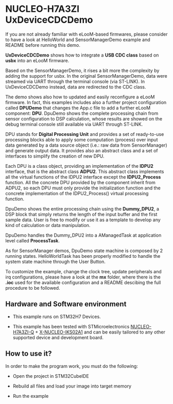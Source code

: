 # __NUCLEO-H7A3ZI UxDeviceCDCDemo__

If you are not already familiar with eLooM-based firmwares, please consider to have a look at HelloWorld
and SensorManagerDemo example and README before running this demo.

**UxDeviceCDCDemo** shows how to integrate a **USB CDC class** based on **usbx** into an eLooM firmware.

Based on the SensorManagerDemo, it rises a bit more the complexity by adding the support for usbx.
In the original SensorManagerDemo, data were streamed via UART through the terminal console (via ST-LINK).
In UxDeviceCDCDemo instead, data are redirected to the CDC class.

The demo shows also how to updated and easily reconfigure a eLooM firmware.
In fact, this examples includes also a further project configuration called **DPUDemo** that changes the App.c
file to add a further eLooM component: **DPU**.
DpuDemo shows the complete processing chain from sensor configuration to DSP calculation, whose results
are showed on the debug terminal console still available via UART through ST-LINK.

DPU stands for **Digital Processing Unit** and provides a set of ready-to-use processing blocks able 
to apply some computation (process) over input data generated by a data source object (i.e.: raw data 
from SensorManager) and generate output data. 
It provides also an abstract class and a set of interfaces to simplify the creation of new DPU.

Each DPU is a class object, providing an implementation of the **IDPU2** interface, that is the abstract 
class **ADPU2**. 
This abstract class implements all the virtual functions of the IDPU2 interface except the 
**IDPU2_Process** function. 
All the concrete DPU provided by the component inherit from ADPU2, so each DPU must only provide the 
initialization function and the concrete implementation of the IDPU2_Process() virtual processing function.

DpuDemo shows the entire processing chain using the **Dummy_DPU2**, a DSP block that simply returns the length
of the input buffer and the first sample data.
User is free to modify or use it as a template to develop any kind of calculation or data manipulation.

DpuDemo handles the Dummy_DPU2 into a AManagedTask at application level called **ProcessTask**.

As for SensorManager demos, DpuDemo state machine is composed by 2 running states.
HelloWorldTask has been properly modified to handle the system state machine through the User Button.

To customize the example, change the clock tree, update peripherals and irq configurations, please have a
look at the **mx** folder, where there is the **.ioc** used for the available configuration and a README descibing
the full procedure to be followed.



## __Hardware and Software environment__

- This example runs on STM32H7 Devices.

- This example has been tested with STMicroelectronics [NUCLEO-H7A3ZI-Q](https://www.st.com/en/evaluation-tools/nucleo-h7a3zi-q.html) + [X-NUCLEO-IKS02A1](https://www.st.com/en/ecosystems/x-nucleo-iks02a1.html)
  and can be easily tailored to any other supported
  device and development board. 


## __How to use it?__

In order to make the program work, you must do the following:

- Open the project in STM32CubeIDE

- Rebuild all files and load your image into target memory

- Run the example

